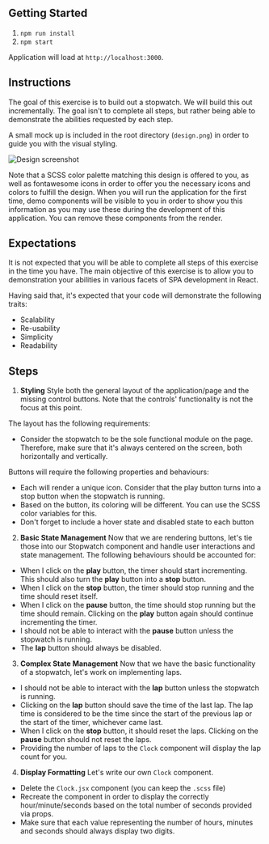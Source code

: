 ## Getting Started

1. `npm run install`
2. `npm start`

Application will load at `http://localhost:3000`.

## Instructions

The goal of this exercise is to build out a stopwatch. We will build this out incrementally. The goal isn't to complete all steps, but rather being able to demonstrate the abilities requested by each step.

A small mock up is included in the root directory (`design.png`) in order to guide you with the visual styling.

![Design screenshot](https://github.com/patrickvienneau/veem-interview-react-stopwatch/blob/master/design.png)

Note that a SCSS color palette matching this design is offered to you, as well as fontawesome icons in order to offer you the necessary icons and colors to fulfill the design. When you will run the application for the first time, demo components will be visible to you in order to show you this information as you may use these during the development of this application. You can remove these components from the render.

## Expectations
It is not expected that you will be able to complete all steps of this exercise in the time you have. The main objective of this exercise is to allow you to demonstration your abilities in various facets of SPA development in React.

Having said that, it's expected that your code will demonstrate the following traits:
- Scalability
- Re-usability
- Simplicity
- Readability

## Steps
1. **Styling** Style both the general layout of the application/page and the missing control buttons. Note that the controls' functionality is not the focus at this point.

The layout has the following requirements:
- Consider the stopwatch to be the sole functional module on the page. Therefore, make sure that it's always centered on the screen, both horizontally and vertically.

Buttons will require the following properties and behaviours:
- Each will render a unique icon. Consider that the play button turns into a stop button when the stopwatch is running.
- Based on the button, its coloring will be different. You can use the SCSS color variables for this.
- Don't forget to include a hover state and disabled state to each button

2. **Basic State Management** Now that we are rendering buttons, let's tie those into our Stopwatch component and handle user interactions and state management. The following behaviours should be accounted for:
- When I click on the **play** button, the timer should start incrementing. This should also turn the **play** button into a **stop** button.
- When I click on the **stop** button, the timer should stop running and the time should reset itself.
- When I click on the **pause** button, the time should stop running but the time should remain. Clicking on the **play** button again should continue incrementing the timer.
- I should not be able to interact with the **pause** button unless the stopwatch is running.
- The **lap** button should always be disabled.

3. **Complex State Management** Now that we have the basic functionality of a stopwatch, let's work on implementing laps.
- I should not be able to interact with the **lap** button unless the stopwatch is running.
- Clicking on the **lap** button should save the time of the last lap. The lap time is considered to be the time since the start of the previous lap or the start of the timer, whichever came last.
- When I click on the **stop** button, it should reset the laps. Clicking on the **pause** button should not reset the laps.
- Providing the number of laps to the `Clock` component will display the lap count for you.

4. **Display Formatting** Let's write our own `Clock` component.
- Delete the `Clock.jsx` component (you can keep the `.scss` file)
- Recreate the component in order to display the correctly hour/minute/seconds based on the total number of seconds provided via props.
- Make sure that each value representing the number of hours, minutes and seconds should always display two digits.
